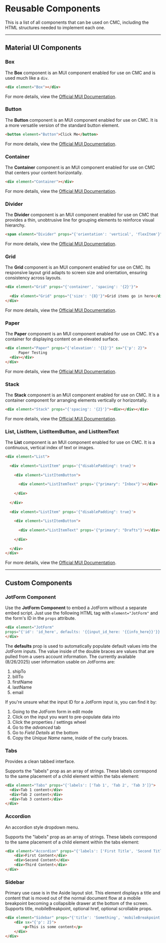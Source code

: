 # Reusable Components

This is a list of all components that can be used on CMC, including the HTML structures needed to implement each one.

---

## Material UI Components

### Box

The **Box** component is an MUI component enabled for use on CMC and is used much like a `div`.

```html
<div element="Box"></div>
```

For more details, view the [Official MUI Documentation](https://mui.com/material-ui/react-box/).

### Button

The **Button** component is an MUI component enabled for use on CMC. It is a more versatile version of the standard button element.

```html
<button element="Button">Click Me</button>
```

For more details, view the [Official MUI Documentation](https://mui.com/material-ui/react-button/).

### Container

The **Container** component is an MUI component enabled for use on CMC that centers your content horizontally.

```html
<div element="Container"></div>
```

For more details, view the [Official MUI Documentation](https://mui.com/material-ui/react-container/).

### Divider

The **Divider** component is an MUI component enabled for use on CMC that provides a thin, unobtrusive line for grouping elements to reinforce visual hierarchy.

```html
<span element="Divider" props="{'orientation': 'vertical', 'flexItem'}"></span>
```

For more details, view the [Official MUI Documentation](https://mui.com/material-ui/react-divider/).

### Grid

The **Grid** component is an MUI component enabled for use on CMC. Its responsive layout grid adapts to screen size and orientation, ensuring consistency across layouts.

```html
<div element="Grid" props="{'container', 'spacing': '{2}'}">
     
  <div element="Grid" props="{'size': '{8}'}">Grid items go in here</div>
</div>
```

For more details, view the [Official MUI Documentation](https://mui.com/material-ui/react-grid/).

### Paper

The **Paper** component is an MUI component enabled for use on CMC. It's a container for displaying content on an elevated surface.

```html
<div element="Paper" props="{'elevation': '{1}'}" sx="{'p': 2}">
      Paper Testing
  <div></div>
</div>
```

For more details, view the [Official MUI Documentation](https://mui.com/material-ui/react-paper/).

### Stack

The **Stack** component is an MUI component enabled for use on CMC. It is a container component for arranging elements vertically or horizontally.

```html
<div element="Stack" props="{'spacing': '{2}'}"><div></div></div>
```

For more details, view the [Official MUI Documentation](https://mui.com/material-ui/react-stack/).

### List, ListItem, ListItemButton, and ListItemText

The **List** component is an MUI component enabled for use on CMC. It is a continuous, vertical index of text or images.

```html
<div element="List">
   
  <div element="ListItem" props='{"disablePadding": true}'>
       
    <div element="ListItemButton">
           
      <div element="ListItemText" props='{"primary": "Inbox"}'></div>
         
    </div>
     
  </div>
   
  <div element="ListItem" props='{"disablePadding": true}'>
       
    <div element="ListItemButton">
           
      <div element="ListItemText" props='{"primary": "Drafts"}'></div>
         
    </div>
     
  </div>
</div>
```

For more details, view the [Official MUI Documentation](https://mui.com/material-ui/react-list/).

---

## Custom Components

### JotForm Component

Use the **JotForm Component** to embed a JotForm without a separate embed script. Just use the following HTML tag with `element="JotForm"` and the form's ID in the `props` attribute.

```html
<div element="JotForm"
props="{'id': 'id_here', defaults: '{{input_id_here: '{{info_here}}'}}'}">
</div>
```

The **defaults** prop is used to automatically populate default values into the JotForm inputs. The value inside of the double braces are values that are pulled from a users account information. The currently available (8/26/2025) user information usable on JotForms are:

1. shipTo
2. billTo
3. firstName
4. lastName
5. email

If you're unsure what the input ID for a JotForm input is, you can find it by:

1. Going to the JotForm form in edit mode
2. Click on the input you want to pre-populate data into
3. Click the properties / settings wheel
4. Go to the *advanced* tab
5. Go to *Field Details* at the bottom
6. Copy the *Unique Name* name, inside of the curly braces.

### Tabs

Provides a clean tabbed interface.

Supports the "labels" prop as an array of strings. These labels correspond to the same placement of a child element within the tabs element:

```html
<div element="Tabs" props="{'labels': ['Tab 1', 'Tab 2', 'Tab 3']}">
  <div>Tab 1 content</div>
  <div>Tab 2 content</div>
  <div>Tab 3 content</div>
</div>
```

### Accordion
An accordion style dropdown menu.

Supports the "labels" prop as an array of strings. These labels correspond to the same placement of a child element within the tabs element:

```html
<div element="Accordion" props="{'labels': ['First Title', 'Second Title', 'Third Title']}">
    <div>First Content</div>
    <div>Second Content</div>
    <div>Third Content</div>
</div>
```

### Sidebar
Primary use case is in the Aside layout slot. This element displays a title and content that is moved out of the normal document flow at a mobile breakpoint becoming a collapsible drawer at the bottom of the screen. Supports title, mobileBreakpoint, optional href, optional scrollable props.

```html
<div element="Sidebar" props="{'title': 'Something', 'mobileBreakpoint': 'md', 'scrollable': false, 'href': '#'}">
    <div sx="{'p': 2}">
        <p>This is some content</p>
    </div>
</div>
```